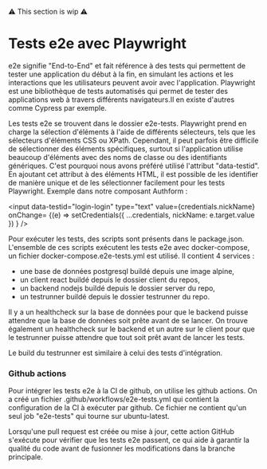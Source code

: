 ⚠️ This section is wip ⚠️

# Tests e2e avec Playwright

e2e signifie "End-to-End" et fait référence à des tests qui permettent de tester une application du début à la fin, en simulant les actions et les interactions que les utilisateurs peuvent avoir avec l'application. Playwright est une bibliothèque de tests automatisés qui permet de tester des applications web à travers différents navigateurs.Il en existe d'autres comme Cypress par exemple.

Les tests e2e se trouvent dans le dossier e2e-tests.
Playwright prend en charge la sélection d'éléments à l'aide de différents sélecteurs, tels que les sélecteurs d'éléments CSS ou XPath. Cependant, il peut parfois être difficile de sélectionner des éléments spécifiques, surtout si l'application utilise beaucoup d'éléments avec des noms de classe ou des identifiants génériques.
C'est pourquoi nous avons préféré utilisé l'attribut "data-testid". En ajoutant cet attribut à des éléments HTML, il est possible de les identifier de manière unique et de les sélectionner facilement pour les tests Playwright. Exemple dans notre composant Authform :

<input
data-testid="login-login"
type="text"
value={credentials.nickName}
onChange= {(e) =>
setCredentials({ ...credentials, nickName: e.target.value })
}
/>

Pour exécuter les tests, des scripts sont présents dans le package.json.
L'ensemble de ces scripts exécutent les tests e2e avec docker-compose, un fichier docker-compose.e2e-tests.yml est utilisé.
Il contient 4 services :

- une base de données postgresql buildé depuis une image alpine,
- un client react buildé depuis le dossier client du repos,
- un backend nodejs buildé depuis le dossier server du repo,
- un testrunner buildé depuis le dossier testrunner du repo.

Il y a un healthcheck sur la base de données pour que le backend puisse attendre que la base de données soit prête avant de se lancer.
On trouve également un healthcheck sur le backend et un autre sur le client pour que le testrunner puisse attendre que tout soit prêt avant de lancer les tests.

Le build du testrunner est similaire à celui des tests d'intégration.

### Github actions

Pour intégrer les tests e2e à la CI de github, on utilise les github actions.
On a créé un fichier .github/workflows/e2e-tests.yml qui contient la configuration de la CI à exécuter par github.
Ce fichier ne contient qu'un seul job "e2e-tests" qui tourne sur ubuntu-latest.

Lorsqu'une pull request est créée ou mise à jour, cette action GitHub s'exécute pour vérifier que les tests e2e
passent, ce qui aide à garantir la qualité du code avant de fusionner les modifications dans la branche principale.